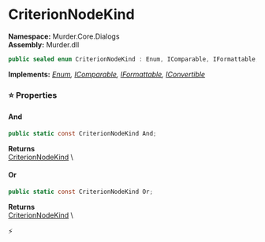 # CriterionNodeKind

**Namespace:** Murder.Core.Dialogs \
**Assembly:** Murder.dll

```csharp
public sealed enum CriterionNodeKind : Enum, IComparable, IFormattable, IConvertible
```

**Implements:** _[Enum](https://learn.microsoft.com/en-us/dotnet/api/System.Enum?view=net-7.0), [IComparable](https://learn.microsoft.com/en-us/dotnet/api/System.IComparable?view=net-7.0), [IFormattable](https://learn.microsoft.com/en-us/dotnet/api/System.IFormattable?view=net-7.0), [IConvertible](https://learn.microsoft.com/en-us/dotnet/api/System.IConvertible?view=net-7.0)_

### ⭐ Properties
#### And
```csharp
public static const CriterionNodeKind And;
```

**Returns** \
[CriterionNodeKind](../../../Murder/Core/Dialogs/CriterionNodeKind.html) \
#### Or
```csharp
public static const CriterionNodeKind Or;
```

**Returns** \
[CriterionNodeKind](../../../Murder/Core/Dialogs/CriterionNodeKind.html) \


⚡